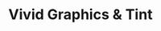 ---
title: "Vivid Graphics & Tint"
url: /american-fork/vivid-graphics-and-tint/
shop: window blind
---